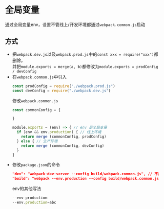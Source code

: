 # 全局变量
通过全局变量env，设置不管线上/开发环境都通过`webpack.common.js`启动

## 方式  
- 把`webpack.dev.js`以及`webpack.prod.js`中的`const xxx = require("xxx")`都删除，  
  并把`module.exports = merge(a, b)`都修改为`module.exports = prodConfig / devConfig`
- 在`webpack.common.js`中引入
  ```js
  const prodConfig = require("./webpack.prod.js")
  const devConfig = require("./webpack.dev.js")
  ```
  修改`webpack.common.js`  
  ```js
  const commonConfig = {

  }

  module.exports = (env) => { // env 是全局变量
    if (env && env.production) { // 线上环境
      return merge (commonConfig, prodConfig) 
    } else { // 生产环境
      return merge (commonConfig, devConfig) 
    }
  }
  ```
- 修改`package.json`的命令
  ```json
  "dev": "webpack-dev-server --config build/webpack.common.js", // 不用传递 env
  "build": "webpack --env.production --config build/webpack.common.js", // 传递变量env.production
  ```
  env的其他写法
  ```js
  --env production
  --env.production=abc
  ```